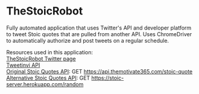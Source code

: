 # TheStoicRobot
Fully automated application that uses Twitter's API and developer platform to tweet Stoic quotes that are pulled from another API. Uses ChromeDriver to automatically authorize and post tweets on a regular schedule.

Resources used in this application:<br>
[TheStoicRobot Twitter page](https://twitter.com/thestoicrobot)<br>
[Tweetinvi API](https://github.com/linvi/tweetinvi)<br>
[Original Stoic Quotes API](https://github.com/tlcheah2/stoic-quote-lambda-public-api): GET https://api.themotivate365.com/stoic-quote<br>
[Alternative Stoic Quotes API](https://stoic-wisdom.com/): GET https://stoic-server.herokuapp.com/random<br>
